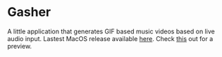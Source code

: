 Gasher
=========

A little application that generates GIF based music videos based on live audio input. Lastest MacOS release available [here](https://dl.dropboxusercontent.com/u/79393/bin/gifmasher.zip). Check [this](https://vimeo.com/120265220) out for a preview.
